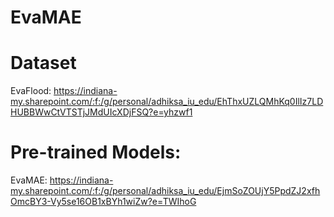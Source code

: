 # EvaMAE

# Dataset  
EvaFlood: https://indiana-my.sharepoint.com/:f:/g/personal/adhiksa_iu_edu/EhThxUZLQMhKq0IlIz7LDHUBBWwCtVTSTjJMdUIcXDjFSQ?e=yhzwf1  

# Pre-trained Models:
EvaMAE: https://indiana-my.sharepoint.com/:f:/g/personal/adhiksa_iu_edu/EjmSoZOUjY5PpdZJ2xfhOmcBY3-Vy5se16OB1xBYh1wiZw?e=TWIhoG  
